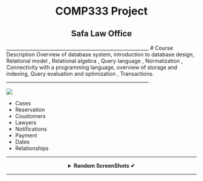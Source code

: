  <H1 align="center" > <strong> COMP333 Project </strong> </H1>

 <H2 align="center" > <strong> Safa Law Office </strong> </H2>
 ___________________________________________________________
 # Course Description
Overview of database system, introduction to database design, Relational model , Relational algebra , Query language , Normalization , Connectivity with a programming language, overview of storage and indexing, Query evaluation and optimization , Transactions.
 ___________________________________________________________

 ![](https://github.com/Tariq0Odeh/University/blob/main/COMP333%20-%20Database%20Systems/1.png)
  

 *  Cases
 *  Reservation
 *  Coustomers
 *  Lawyers
 *  Notifications
 *  Payment
 *  Dates 
 *  Relationships 
 ***
 <details align="center">
<summary><b> Random ScreenShots ✔</b></summary>
<table>
  <thead>
 </p>
 
 ![](https://github.com/Tariq0Odeh/University/blob/main/COMP333%20-%20Database%20Systems/2.png)
 
 
 ![](https://github.com/Tariq0Odeh/University/blob/main/COMP333%20-%20Database%20Systems/3.png)
 
 
 ![](https://github.com/Tariq0Odeh/University/blob/main/COMP333%20-%20Database%20Systems/4.png)
 
 
 ![](https://github.com/Tariq0Odeh/University/blob/main/COMP333%20-%20Database%20Systems/5.png)
 
<br />
</table>
</details>

***

